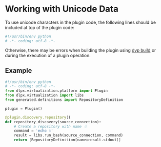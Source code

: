 # Working with Unicode Data

To use unicode characters in the plugin code, the following lines should be included at top of the plugin code:

```python
#!/usr/bin/env python
# -*- coding: utf-8 -*-
```

Otherwise, there may be errors when building the plugin using [dvp build](/References/CLI.md#build) or during the execution of a plugin operation.

## Example

```python
#!/usr/bin/env python
# -*- coding: utf-8 -*-
from dlpx.virtualization.platform import Plugin
from dlpx.virtualization import libs
from generated.definitions import RepositoryDefinition

plugin = Plugin()

@plugin.discovery.repository()
def repository_discovery(source_connection):
    # Create a repository with name ☃
    command = 'echo ☃'
    result = libs.run_bash(source_connection, command)
    return [RepositoryDefinition(name=result.stdout)]
```    